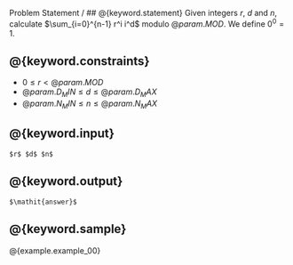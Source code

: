 Problem Statement / ## @{keyword.statement}
Given integers $r$, $d$ and $n$, calculate $\sum_{i=0}^{n-1} r^i i^d$ modulo $@{param.MOD}$.
We define $0^0 = 1$.

## @{keyword.constraints}

- $0 \le r < @{param.MOD}$
- $@{param.D_MIN} \le d \le @{param.D_MAX}$
- $@{param.N_MIN} \le n \le @{param.N_MAX}$

## @{keyword.input}

~~~
$r$ $d$ $n$
~~~

## @{keyword.output}

~~~
$\mathit{answer}$
~~~

## @{keyword.sample}

@{example.example_00}
